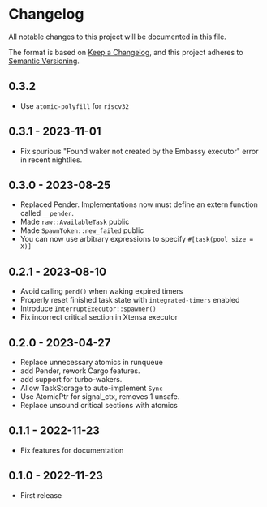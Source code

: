 # Changelog

All notable changes to this project will be documented in this file.

The format is based on [Keep a Changelog](https://keepachangelog.com/en/1.0.0/),
and this project adheres to [Semantic Versioning](https://semver.org/spec/v2.0.0.html).

## 0.3.2

- Use `atomic-polyfill` for `riscv32`

## 0.3.1 - 2023-11-01

- Fix spurious "Found waker not created by the Embassy executor" error in recent nightlies.

## 0.3.0 - 2023-08-25

- Replaced Pender. Implementations now must define an extern function called `__pender`.
- Made `raw::AvailableTask` public
- Made `SpawnToken::new_failed` public
- You can now use arbitrary expressions to specify `#[task(pool_size = X)]`

## 0.2.1 - 2023-08-10

- Avoid calling `pend()` when waking expired timers
- Properly reset finished task state with `integrated-timers` enabled
- Introduce `InterruptExecutor::spawner()`
- Fix incorrect critical section in Xtensa executor

## 0.2.0 - 2023-04-27

- Replace unnecessary atomics in runqueue
- add Pender, rework Cargo features.
- add support for turbo-wakers.
- Allow TaskStorage to auto-implement `Sync`
- Use AtomicPtr for signal_ctx, removes 1 unsafe.
- Replace unsound critical sections with atomics

## 0.1.1 - 2022-11-23

- Fix features for documentation

## 0.1.0 - 2022-11-23

- First release
